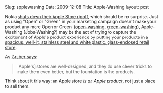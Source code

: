 Slug: applewashing
Date: 2009-12-08
Title: Apple-Washing
layout: post

Nokia [shuts down their Apple Store ripoff](http://business.timesonline.co.uk/tol/business/industry_sectors/telecoms/article6948006.ece#cid=OTC-RSS&attr=1185799), which should be no surprise. Just as using "Open" or "Green" in your marketing campaign doesn't make your product any more Open or Green, ([open-washing](http://factoryjoe.com/blog/2009/07/21/parsing-the-open-in-adobes-open-source-media-framework-announcement/), [green-washing](http://en.wikipedia.org/wiki/Greenwash)), Apple-Washing (Jobs-Washing?) may be the act of trying to capture the excitement of Apple's product experience by putting your products in a [spacious, well-lit, stainless steel and white plastic, glass-enclosed retail store](http://www.tuaw.com/2009/10/24/microsoft-retail-store-opening-in-az-copies-freely-from-apple-st/).

As [Gruber says](http://daringfireball.net/linked/2009/12/07/nokia-london):

>[Apple's] stores are well-designed, and they do use clever tricks to make them even better, but the foundation is the products.

Think about it this way: an Apple store *is an Apple product*, not just a place to sell them.
